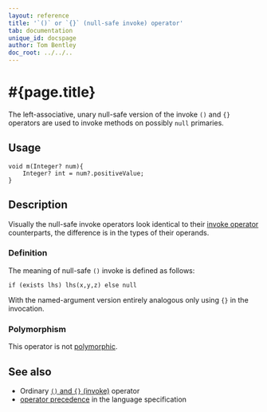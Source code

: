 ```yaml
---
layout: reference
title: '`()` or `{}` (null-safe invoke) operator'
tab: documentation
unique_id: docspage
author: Tom Bentley
doc_root: ../../..
---
```


# #{page.title}

The left-associative, unary null-safe version of the invoke 
`()` and `{}` operators are used to invoke methods on possibly `null`
primaries.

## Usage 

    void m(Integer? num){
        Integer? int = num?.positiveValue;
    }

## Description

Visually the null-safe invoke operators look identical to their
[invoke operator](../invoke) counterparts, the difference is in the
types of their operands.

### Definition

The meaning of null-safe `()` invoke is defined as follows:

<!-- check:none -->
    if (exists lhs) lhs(x,y,z) else null

With the named-argument version entirely analogous only using `{}` in the 
invocation.

### Polymorphism

This operator is not [polymorphic](#{page.doc_root}/reference/operator/operator-polymorphism). 

## See also

* Ordinary [`()` and `{}` (invoke)](../invoke) operator
* [operator precedence](#{page.doc_root}/#{site.urls.spec_relative}#operatorprecedence) in the 
  language specification
